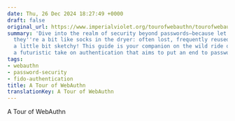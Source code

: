 ```yaml
---
date: Thu, 26 Dec 2024 18:27:49 +0000
draft: false
original_url: https://www.imperialviolet.org/tourofwebauthn/tourofwebauthn.html
summary: 'Dive into the realm of security beyond passwords—because let''s face it,
  they''re a bit like socks in the dryer: often lost, frequently reused, and always
  a little bit sketchy! This guide is your companion on the wild ride of WebAuthn,
  a futuristic take on authentication that aims to put an end to password headaches.'
tags:
- webauthn
- password-security
- fido-authentication
title: A Tour of WebAuthn
translationKey: A Tour of WebAuthn
---
```


A Tour of WebAuthn